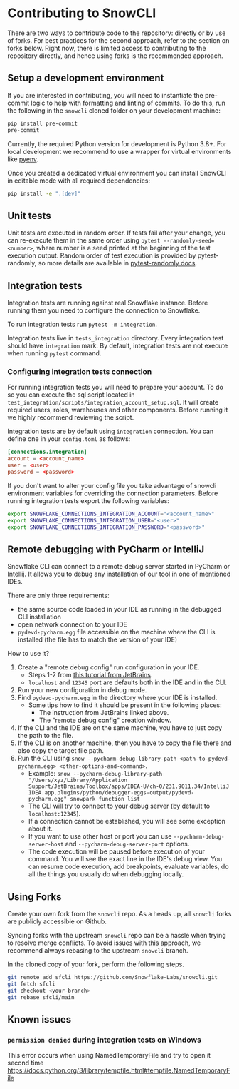 # Contributing to SnowCLI

There are two ways to contribute code to the repository: directly or by use of forks. For best practices for the second approach, refer to the section on forks below. Right now, there is limited access to contributing to the repository directly, and hence using forks is the recommended approach.

## Setup a development environment
If you are interested in contributing, you will need to instantiate the pre-commit logic to help with formatting and linting of commits.
To do this, run the following in the `snowcli` cloned folder on your development machine:

```bash
pip install pre-commit
pre-commit
```

Currently, the required Python version for development is Python 3.8+. For local development we recommend to use
a wrapper for virtual environments like [pyenv](https://github.com/pyenv/pyenv).

Once you created a dedicated virtual environment you can install SnowCLI in editable mode with all required dependencies:

```bash
pip install -e ".[dev]"
```

## Unit tests

Unit tests are executed in random order. If tests fail after your change, you can re-execute them in the same order using `pytest --randomly-seed=<number>`, where number is a seed printed at the beginning of the test execution output.
Random order of test execution is provided by pytest-randomly, so more details are available in [pytest-randomly docs](https://pypi.org/project/pytest-randomly/).

## Integration tests

Integration tests are running against real Snowflake instance. Before running them you need to configure the connection to Snowflake.

To run integration tests run `pytest -m integration`.

Integration tests live in `tests_integration` directory. Every integration test should have `integration` mark.
By default, integration tests are not execute when running `pytest` command.

### Configuring integration tests connection
For running integration tests you will need to prepare your account. To do so you can execute the sql script
located in `test_integration/scripts/integration_account_setup.sql`. It will create required users, roles,
warehouses and other components. Before running it we highly recommend reviewing the script.

Integration tests are by default using `integration` connection. You can define one in your `config.toml` as follows:
```toml
[connections.integration]
account = <account_name>
user = <user>
password = <password>
```

If you don't want to alter your config file you take advantage of snowcli environment variables for
overriding the connection parameters. Before running integration tests export the following variables:

```bash
export SNOWFLAKE_CONNECTIONS_INTEGRATION_ACCOUNT="<account_name>"
export SNOWFLAKE_CONNECTIONS_INTEGRATION_USER="<user>"
export SNOWFLAKE_CONNECTIONS_INTEGRATION_PASSWORD="<password>"
```


## Remote debugging with PyCharm or IntelliJ

Snowflake CLI can connect to a remote debug server started in PyCharm or Intellij.
It allows you to debug any installation of our tool in one of mentioned IDEs.

There are only three requirements:
* the same source code loaded in your IDE as running in the debugged CLI installation
* open network connection to your IDE
* `pydevd-pycharm.egg` file accessible on the machine where the CLI is installed (the file has to match the version of your IDE)

How to use it?
1. Create a "remote debug config" run configuration in your IDE.
    * Steps 1-2 from [this tutorial from JetBrains](https://www.jetbrains.com/help/pycharm/remote-debugging-with-product.html#create-remote-debug-config).
    * `localhost` and `12345` port are defaults both in the IDE and in the CLI.
1. Run your new configuration in debug mode.
1. Find `pydevd-pycharm.egg` in the directory where your IDE is installed.
    * Some tips how to find it should be present in the following places:
      * The instruction from JetBrains linked above.
      * The "remote debug config" creation window.
1. If the CLI and the IDE are on the same machine, you have to just copy the path to the file.
1. If the CLI is on another machine, then you have to copy the file there and also copy the target file path.
1. Run the CLI using `snow --pycharm-debug-library-path <path-to-pydevd-pycharm.egg> <other-options-and-command>`.
    * Example: `snow --pycharm-debug-library-path "/Users/xyz/Library/Application Support/JetBrains/Toolbox/apps/IDEA-U/ch-0/231.9011.34/IntelliJ IDEA.app.plugins/python/debugger-eggs-output/pydevd-pycharm.egg" snowpark function list`
    * The CLI will try to connect to your debug server (by default to `localhost:12345`).
    * If a connection cannot be established, you will see some exception about it.
    * If you want to use other host or port you can use `--pycharm-debug-server-host` and `--pycharm-debug-server-port` options.
    * The code execution will be paused before execution of your command.
      You will see the exact line in the IDE's debug view.
      You can resume code execution, add breakpoints, evaluate variables, do all the things you usually do when debugging locally.

## Using Forks
Create your own fork from the `snowcli` repo. As a heads up, all `snowcli` forks are publicly accessible on Github.

Syncing forks with the upstream `snowcli` repo can be a hassle when trying to resolve merge conflicts. To avoid issues with this approach, we recommend always rebasing to the upstream `snowcli` branch.

In the cloned copy of your fork, perform the following steps.

```bash
git remote add sfcli https://github.com/Snowflake-Labs/snowcli.git
git fetch sfcli
git checkout <your-branch>
git rebase sfcli/main
```

## Known issues

### `permission denied` during integration tests on Windows
This error occurs when using NamedTemporaryFile and try to open it second time https://docs.python.org/3/library/tempfile.html#tempfile.NamedTemporaryFile
